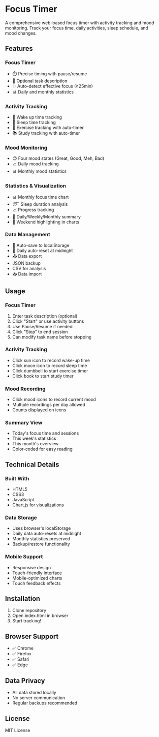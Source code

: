 # Focus Timer

A comprehensive web-based focus timer with activity tracking and mood monitoring. Track your focus time, daily activities, sleep schedule, and mood changes.

## Features

### Focus Timer
- ⏱️ Precise timing with pause/resume
- 📝 Optional task description
- ✨ Auto-detect effective focus (≥25min)
- 📊 Daily and monthly statistics

### Activity Tracking
- 🌅 Wake up time tracking
- 🌙 Sleep time tracking
- 💪 Exercise tracking with auto-timer
- 📚 Study tracking with auto-timer

### Mood Monitoring
- 😊 Four mood states (Great, Good, Meh, Bad)
- 📈 Daily mood tracking
- 📊 Monthly mood statistics

### Statistics & Visualization
- 📊 Monthly focus time chart
- 😴 Sleep duration analysis
- 📈 Progress tracking
- 🎯 Daily/Weekly/Monthly summary
- 📅 Weekend highlighting in charts

### Data Management
- 💾 Auto-save to localStorage
- 🔄 Daily auto-reset at midnight
- 📤 Data export
- JSON backup
- CSV for analysis
- 📥 Data import

## Usage

### Focus Timer
1. Enter task description (optional)
2. Click "Start" or use activity buttons
3. Use Pause/Resume if needed
4. Click "Stop" to end session
5. Can modify task name before stopping

### Activity Tracking
- Click sun icon to record wake-up time
- Click moon icon to record sleep time
- Click dumbbell to start exercise timer
- Click book to start study timer

### Mood Recording
- Click mood icons to record current mood
- Multiple recordings per day allowed
- Counts displayed on icons

### Summary View
- Today's focus time and sessions
- This week's statistics
- This month's overview
- Color-coded for easy reading

## Technical Details

### Built With
- HTML5
- CSS3
- JavaScript
- Chart.js for visualizations

### Data Storage
- Uses browser's localStorage
- Daily data auto-resets at midnight
- Monthly statistics preserved
- Backup/restore functionality

### Mobile Support
- Responsive design
- Touch-friendly interface
- Mobile-optimized charts
- Touch feedback effects

## Installation

1. Clone repository
2. Open index.html in browser
3. Start tracking!

## Browser Support
- ✅ Chrome
- ✅ Firefox
- ✅ Safari
- ✅ Edge

## Data Privacy
- All data stored locally
- No server communication
- Regular backups recommended

## License
MIT License 